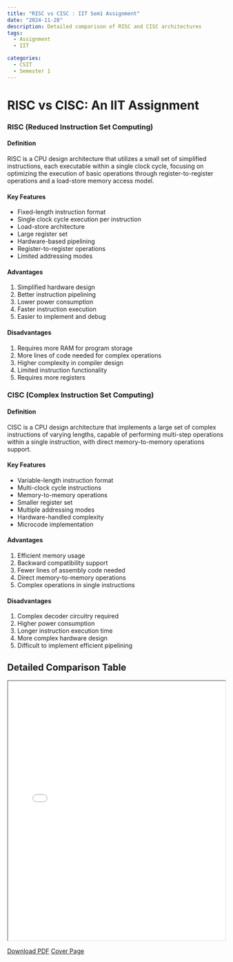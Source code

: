 ```yaml
---
title: "RISC vs CISC : IIT Sem1 Assignment"
date: "2024-11-28"
description: Detailed comparison of RISC and CISC architectures
tags:
  - Assignment
  - IIT

categories:
  - CSIT
  - Semester 1
---
```

# RISC vs CISC: An IIT Assignment

### RISC (Reduced Instruction Set Computing)

#### Definition
RISC is a CPU design architecture that utilizes a small set of simplified instructions, each executable within a single clock cycle, focusing on optimizing the execution of basic operations through register-to-register operations and a load-store memory access model.

#### Key Features
- Fixed-length instruction format
- Single clock cycle execution per instruction
- Load-store architecture
- Large register set
- Hardware-based pipelining
- Register-to-register operations
- Limited addressing modes

#### Advantages
1. Simplified hardware design
2. Better instruction pipelining
3. Lower power consumption
4. Faster instruction execution
5. Easier to implement and debug

#### Disadvantages
1. Requires more RAM for program storage
2. More lines of code needed for complex operations
3. Higher complexity in compiler design
4. Limited instruction functionality
5. Requires more registers

### CISC (Complex Instruction Set Computing)

#### Definition
CISC is a CPU design architecture that implements a large set of complex instructions of varying lengths, capable of performing multi-step operations within a single instruction, with direct memory-to-memory operations support.

#### Key Features
- Variable-length instruction format
- Multi-clock cycle instructions
- Memory-to-memory operations
- Smaller register set
- Multiple addressing modes
- Hardware-handled complexity
- Microcode implementation

#### Advantages
1. Efficient memory usage
2. Backward compatibility support
3. Fewer lines of assembly code needed
4. Direct memory-to-memory operations
5. Complex operations in single instructions

#### Disadvantages
1. Complex decoder circuitry required
2. Higher power consumption
3. Longer instruction execution time
4. More complex hardware design
5. Difficult to implement efficient pipelining

##       Detailed Comparison Table

<iframe 
    src="/downloads/CSIT/Sem1/IIT/risc-vs-cisc.pdf"
    width="100%"
    height="600px">
    >
    </iframe>

[Download PDF](/downloads/CSIT/Sem1/IIT/risc-vs-cisc.pdf)
[Cover Page](/downloads/CSIT/Sem1/IIT/coverpage.pdf)
